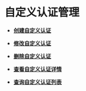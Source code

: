 # 自定义认证管理<a name="apig-lgapi-200220030"></a>

-   **[创建自定义认证](创建自定义认证.md)**  

-   **[修改自定义认证](修改自定义认证.md)**  

-   **[删除自定义认证](删除自定义认证.md)**  

-   **[查看自定义认证详情](查看自定义认证详情.md)**  

-   **[查询自定义认证列表](查询自定义认证列表.md)**  


